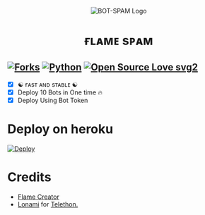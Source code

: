 <p align="center">
  <img src="["https://telegra.ph/file/2c23f012984fa91267146.jpg)" alt="BOT-SPAM Logo">
</p>
<h1 align="center">
  <b>ғʟᴀᴍᴇ sᴘᴀᴍ</b>
</h1>

[![Forks](https://img.shields.io/github/forks/MrRizoel/Spambot?style=flat-square&color=orange)](https://github.com/MrRizoel/Spambot/fork)
[![Python](https://img.shields.io/badge/Python-v3.9.7-blue)](https://www.python.org/)
[![Open Source Love svg2](https://badges.frapsoft.com/os/v2/open-source.svg?v=103)](https://github.com/MrRizoel/Spambot)   
----
 
- [x] ☯︎ ғᴀsᴛ ᴀɴᴅ sᴛᴀʙʟᴇ ☯︎
- [x] Deploy 10 Bots in One time 🔥
- [x] Deploy Using Bot Token 

# Deploy on heroku

[![Deploy](https://www.herokucdn.com/deploy/button.svg)](https://heroku.com/deploy?template=https://github.com/perfect5433/FlameSpam-heroku)


# Credits
* [Flame Creator](https://github.com/s780821)
* [Lonami](https://github.com/LonamiWebs/) for [Telethon.](https://github.com/LonamiWebs/Telethon)
